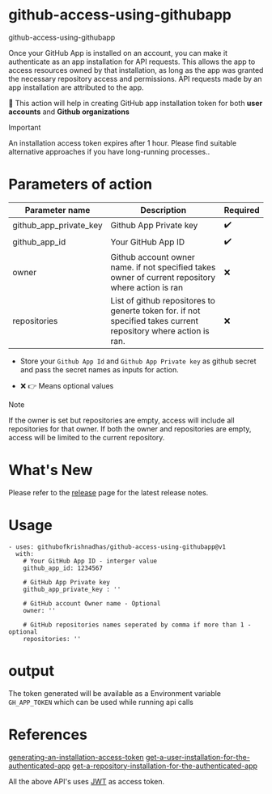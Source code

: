 # github-access-using-githubapp
github-access-using-githubapp

Once your GitHub App is installed on an account, you can make it authenticate as an app installation for API requests.
This allows the app to access resources owned by that installation, as long as the app was granted the necessary repository access and permissions.
API requests made by an app installation are attributed to the app.

:pushpin:  This action will help in creating GitHub app installation token for both **user accounts** and **Github organizations**

> [!IMPORTANT]  
> An installation access token expires after 1 hour. Please find suitable alternative approaches if you have long-running processes..

# Parameters of action
| Parameter name | Description                                                                                                    | Required          |
|----------------|----------------------------------------------------------------------------------------------------------------|-------------------|
| github_app_private_key | Github App Private key                                                                                         | :heavy_check_mark: |
| github_app_id | Your GitHub App ID                                                                                             | :heavy_check_mark: |
| owner | Github account owner name. if not specified takes owner of current repository where action is ran              | ❌ |
| repositories | List of github repositores to generte token for. if not specified takes current repository where action is ran. | ❌ |

* Store your `Github App Id` and `Github App Private key` as github secret and pass the secret names as inputs for action.

* ❌ 👉 Means optional values

> [!NOTE]  
> If the owner is set but repositories are empty, access will include all repositories for that owner.
> If both the owner and repositories are empty, access will be limited to the current repository.

# What's New

Please refer to the [release](https://github.com/githubofkrishnadhas/github-access-using-githubapp/releases) page for the latest release notes.

# Usage
```commandline
- uses: githubofkrishnadhas/github-access-using-githubapp@v1
  with:
    # Your GitHub App ID - interger value
    github_app_id: 1234567

    # GitHub App Private key 
    github_app_private_key : ''

    # GitHub account Owner name - Optional
    owner: ''
    
    # GitHub repositories names seperated by comma if more than 1 - optional
    repositories: ''
```

# output

The token generated will be available as a Environment variable `GH_APP_TOKEN` which can be used while running api calls

# References

[generating-an-installation-access-token](https://docs.github.com/en/apps/creating-github-apps/authenticating-with-a-github-app/generating-an-installation-access-token-for-a-github-app#generating-an-installation-access-token)
[get-a-user-installation-for-the-authenticated-app](https://docs.github.com/en/rest/apps/apps?apiVersion=2022-11-28#get-a-user-installation-for-the-authenticated-app)
[get-a-repository-installation-for-the-authenticated-app](https://docs.github.com/en/rest/apps/apps?apiVersion=2022-11-28#get-a-repository-installation-for-the-authenticated-app)

All the above API's uses [JWT](https://docs.github.com/en/apps/creating-github-apps/authenticating-with-a-github-app/about-authentication-with-a-github-app#authenticating-as-a-github-app) as access token.
